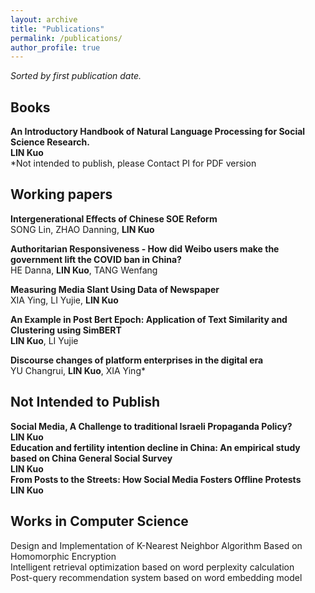 ```yaml
---
layout: archive
title: "Publications"
permalink: /publications/
author_profile: true
---
```

*Sorted by first publication date.*

## Books

<b>An Introductory Handbook of Natural Language Processing for Social Science Research.</b><br>
<b>LIN Kuo</b><br>
*Not intended to publish, please Contact PI for PDF version<br>

## Working papers
<b>Intergenerational Effects of Chinese SOE Reform</b><br>
SONG Lin, ZHAO Danning, <b>LIN Kuo</b><br>

<b>Authoritarian Responsiveness - How did Weibo users make the government lift the COVID ban in China? </b><br>
HE Danna, <b>LIN Kuo</b>, TANG Wenfang<br>

<b>Measuring Media Slant Using Data of Newspaper</b><br>
XIA Ying, LI Yujie, <b>LIN Kuo</b><br>

<b>An Example in Post Bert Epoch: Application of Text Similarity and Clustering using SimBERT</b><br>
<b>LIN Kuo</b>, LI Yujie<br>

<b>Discourse changes of platform enterprises in the digital era</b><br>
YU Changrui, <b>LIN Kuo</b>, XIA Ying*<br>


## Not Intended to Publish 
<b>Social Media, A Challenge to traditional Israeli Propaganda Policy?</b><br>
<b>LIN Kuo</b><br>
<b>Education and fertility intention decline in China: An empirical study based on China General Social Survey</b><br>
<b>LIN Kuo</b><br>
<b>From Posts to the Streets: How Social Media Fosters Offline Protests</b><br>
<b>LIN Kuo</b><br>


## Works in Computer Science
Design and Implementation of K-Nearest Neighbor Algorithm Based on Homomorphic Encryption<br>
Intelligent retrieval optimization based on word perplexity calculation<br>
Post-query recommendation system based on word embedding model<br>
